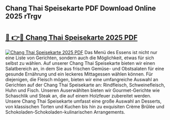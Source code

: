 ## Chang Thai Speisekarte PDF Download Online 2025 rTrgv

# <h2><a href="http://gca8ivl.nevu.top/?p=Chang+Thai+Speisekarte">🔗 👉🔴 Chang Thai Speisekarte 2025 PDF</a></h2>

[![Chang Thai Speisekarte 2025 PDF](https://i.imgur.com/dBaPXMq.png)](http://gca8ivl.nevu.top/?p=Chang+Thai+Speisekarte)
Das Menü des Essens ist nicht nur eine Liste von Gerichten, sondern auch die Möglichkeit, etwas für sich selbst zu wählen. Auf unserer Chang Thai Speisekarte bieten wir einen Salatbereich an, in dem Sie aus frischen Gemüse- und Obstsalaten für eine gesunde Ernährung und ein leckeres Mittagessen wählen können. Für diejenigen, die Fleisch mögen, bieten wir eine umfangreiche Auswahl an Gerichten auf der Chang Thai Speisekarte an: Rindfleisch, Schweinefleisch, Huhn und Fisch. Unseren Auserwählten bieten wir Gourmet-Gerichte wie Schaschlik und Steak an, die auf einem Holzfeuer zubereitet werden. Unsere Chang Thai Speisekarte umfasst eine große Auswahl an Desserts, von klassischen Torten und Kuchen bis hin zu exquisiten Crème Brûlée und Schokoladen-Schokoladen-kulinarischen Arrangements.
